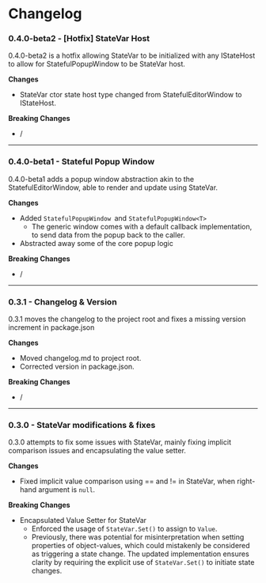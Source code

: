 # Changelog

### 0.4.0-beta2 - [Hotfix] StateVar Host

0.4.0-beta2 is a hotfix allowing StateVar to be initialized with any IStateHost to allow for StatefulPopupWindow to be StateVar host.

**Changes**

- StateVar ctor state host type changed from StatefulEditorWindow to IStateHost.

**Breaking Changes**

- /

---

### 0.4.0-beta1 - Stateful Popup Window

0.4.0-beta1 adds a popup window abstraction akin to the StatefulEditorWindow, able to render and update using StateVar.

**Changes**

- Added `StatefulPopupWindow `and `StatefulPopupWindow<T>`
  - The generic window comes with a default callback implementation, to send data from the popup back to the caller.
- Abstracted away some of the core popup logic

**Breaking Changes**

- /

---

### 0.3.1 - Changelog & Version

0.3.1 moves the changelog to the project root and fixes a missing version increment in package.json

**Changes**

- Moved changelog.md to project root.
- Corrected version in package.json.

**Breaking Changes**

- /

---

### 0.3.0 - StateVar modifications & fixes

0.3.0 attempts to fix some issues with StateVar, mainly fixing implicit comparison issues and encapsulating the value setter.

**Changes**

- Fixed implicit value comparison using == and != in StateVar, when right-hand argument is `null`.

**Breaking Changes**

- Encapsulated Value Setter for StateVar
  - Enforced the usage of `StateVar.Set()` to assign to `Value`.
  - Previously, there was potential for misinterpretation when setting properties of object-values, which could mistakenly be considered as triggering a state change. The updated implementation ensures clarity by requiring the explicit use of `StateVar.Set()` to initiate state changes.
